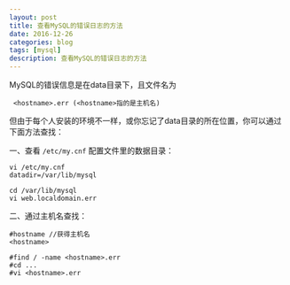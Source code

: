 ```yaml
---
layout: post
title: 查看MySQL的错误日志的方法
date: 2016-12-26
categories: blog
tags: [mysql]
description: 查看MySQL的错误日志的方法
---
```


MySQL的错误信息是在data目录下，且文件名为

     <hostname>.err (<hostname>指的是主机名)

但由于每个人安装的环境不一样，或你忘记了data目录的所在位置，你可以通过下面方法查找：

一、查看 `/etc/my.cnf` 配置文件里的数据目录：

    vi /etc/my.cnf
    datadir=/var/lib/mysql

    cd /var/lib/mysql
    vi web.localdomain.err

二、通过主机名查找：

    #hostname //获得主机名 
    <hostname> 

    #find / -name <hostname>.err 
    #cd ... 
    #vi <hostname>.err